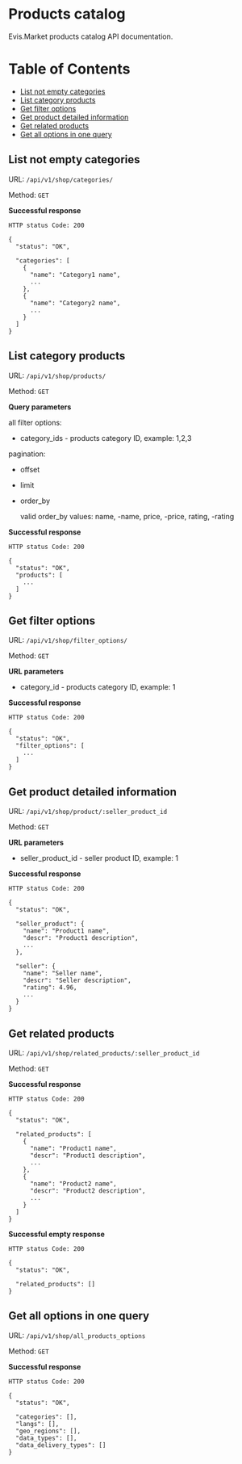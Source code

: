 # Products catalog

Evis.Market products catalog API documentation.

Table of Contents
=================
* [List not empty categories](#list-not-empty-categories)
* [List category products](#list-category-products)
* [Get filter options](#get-filter-options)
* [Get product detailed information](#get-product-detailed-information)
* [Get related products](#get-related-products)
* [Get all options in one query](#get-all-options-in-one-query)


## List not empty categories

URL: `/api/v1/shop/categories/`

Method: `GET`

**Successful response**

    HTTP status Code: 200

    {
      "status": "OK",

      "categories": [
        {
          "name": "Category1 name",
          ...
        },
        {
          "name": "Category2 name",
          ...
        }
      ]
    }


## List category products

URL: `/api/v1/shop/products/`

Method: `GET`

**Query parameters**

all filter options:

* category_ids - products category ID, example: 1,2,3

pagination:

* offset
* limit
* order_by

    valid order_by values: name, -name, price, -price, rating, -rating

**Successful response**

    HTTP status Code: 200

    {
      "status": "OK",
      "products": [
        ...
      ]
    }


## Get filter options

URL: `/api/v1/shop/filter_options/`

Method: `GET`

**URL parameters**

* category_id - products category ID, example: 1

**Successful response**

    HTTP status Code: 200

    {
      "status": "OK",
      "filter_options": [
        ...
      ]
    }



## Get product detailed information

URL: `/api/v1/shop/product/:seller_product_id`

Method: `GET`

**URL parameters**

* seller_product_id - seller product ID, example: 1

**Successful response**

    HTTP status Code: 200

    {
      "status": "OK",

      "seller_product": {
        "name": "Product1 name",
        "descr": "Product1 description",
        ...
      },

      "seller": {
        "name": "Seller name",
        "descr": "Seller description",
        "rating": 4.96,
        ...
      }
    }


## Get related products

URL: `/api/v1/shop/related_products/:seller_product_id`

Method: `GET`

**Successful response**

    HTTP status Code: 200

    {
      "status": "OK",

      "related_products": [
        {
          "name": "Product1 name",
          "descr": "Product1 description",
          ...
        },
        {
          "name": "Product2 name",
          "descr": "Product2 description",
          ...
        }
      ]
    }

**Successful empty response**

    HTTP status Code: 200

    {
      "status": "OK",

      "related_products": []
    }


## Get all options in one query

URL: `/api/v1/shop/all_products_options`

Method: `GET`

**Successful response**

    HTTP status Code: 200

    {
      "status": "OK",

      "categories": [],
      "langs": [],
      "geo_regions": [],
      "data_types": [],
      "data_delivery_types": []
    }
